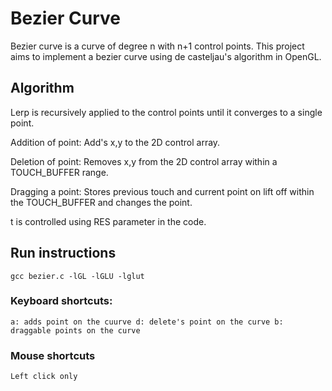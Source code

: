 # Bezier Curve

Bezier curve is a curve of degree n with n+1 control points. This project aims to implement a bezier curve using de casteljau's algorithm in OpenGL.

## Algorithm

Lerp is recursively applied to the control points until it converges to a single point.

Addition of point: Add's x,y to the 2D control array.

Deletion of point: Removes x,y from the 2D control array within a TOUCH_BUFFER range.

Dragging a point: Stores previous touch and current point on lift off within the TOUCH_BUFFER and changes the point.

t is controlled using RES parameter in the code.

## Run instructions

`gcc bezier.c -lGL -lGLU -lglut`

### Keyboard shortcuts:

`a: adds point on the cuurve
 d: delete's point on the curve
 b: draggable points on the curve`

### Mouse shortcuts

`Left click only`
